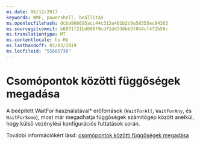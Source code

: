 ```yaml
---
ms.date: 06/12/2017
keywords: WMF, powershell, beállítás
ms.openlocfilehash: dcba906695acc44c313a401b2c9a50355ec84383
ms.sourcegitcommit: b6871f21bd666f9cd71dd336bb3f844cf472b56c
ms.translationtype: MT
ms.contentlocale: hu-HU
ms.lasthandoff: 02/03/2019
ms.locfileid: "55685738"
---
```

# <a name="specifying-cross-node-dependencies"></a>Csomópontok közötti függőségek megadása

A beépített WaitFor használatával\* erőforrások (`WaitForAll`, `WaitForAny`, és `WaitForSome`), most már megadhatja függőségek számítógép között anélkül, hogy külső vezénylési konfigurációs futtatások során.

További információkért lásd: [csomópontok közötti függőségek megadása](https://msdn.microsoft.com/powershell/dsc/crossnodedependencies)
